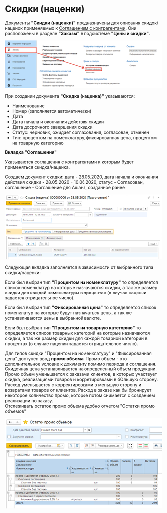 # Скидки (наценки)

Документы **"Скидки (наценки)"** предназначены для описания скидок/наценок применяемых к [Соглашениям с контрагентами](AgreementsWithContractors.md). Они расположены в разделе **"Заказы"** в подсистеме **"Цены и скидки"**.

[![1][1]][1]

При создании документа **"Скидка (наценка)"** указываются:

- Наименование
- Номер (заполняется автоматически)
- Дата
- Дата начала и окончания действия скидки
- Дата досрочного завершения скидки
- Статус: черновик, ожидает согласования, согласован, отменен
- Тип: процентом на номенклатуру, фиксированная цена, процентом на товарную категорию

**Вкладка "Соглашения"** 

Указываются соглашения с контрагентами к которым будет применяться скидка/наценка.

Создаем документ скидки: дата - 28.05.2020, дата начала и окончания действия скидки - 28.05.2020 - 10.06.2020, статус - Согласован, соглашение - Соглашение для Ашана, созданное ранее

[![2][2]][2]

Следующая вкладка заполняется в зависимости от выбранного типа скидки/наценки:

Если был выбран тип **"Процентом на номенклатуру"** то определяется список номенклатур на которые назначаются скидки, а так же размер скидки для каждой номенклатуры в процентах (в случае наценки задается отрицательное число).

Если был выбран тип **"Фиксированная цена"** то определяется список номенклатур на которые будут назначаться цены, а так же устанавливаются цены в выбранной валюте.

Если был выбран тип **"Процентом на товарную категорию"** то определяется список товарных категорий на которые назначаются скидки, а так же размер скидки для каждой товарной категории в процентах (в случае наценки задается отрицательное число).

Для типов скидки "Процентом на номенклатуру" и "Фиксированная цена" доступен ввод **промо объема**. Промо объем - это дополнительное условие к документу помимо периода и соглашения. Скидочная цена устанавливается на определенный объем продукции.  
Промо объем уменьшается с заказами клиентов, в которых участвует скидка, реализациями товаров и корретировками в бОльшую сторону. Расход уменьшается с корректировками в меньшую сторону и возвратами товаров от клиентов. Расход в заказе как бы бронирует некоторое количество промо, которое потом снимается с созданием реализации по заказу.  
Отслеживать остаток промо объема удобно отчетом "Остатки промо объемов"  

[![3][3]][3]

[1]:Discount.assets/1.png
[2]:Discount.assets/2.png
[3]:Discount.assets/promo.png